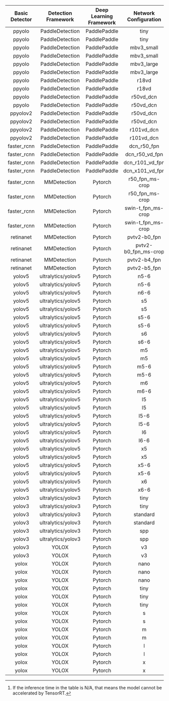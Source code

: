 | Basic Detector | Detection Framework | Deep Learning Framework | Network Configuration | Divide Size(px) |  mAP  | mAP<sup>50</sup> |  mAR  | FP16 Time(s) | TRT Time(s)[^1] |
|:--------------:|:-------------------:|:-----------------------:|:---------------------:|:---------------:|:-----:|:-----:|:-----:|:------------:|:-----------:|
|     ppyolo     |   PaddleDetection   |       PaddlePaddle      |          tiny         |       640       | 0.354 |  0.74 | 0.454 |     1.262    |    0.638    |
|     ppyolo     |   PaddleDetection   |       PaddlePaddle      |          tiny         |       1280      | 0.428 | 0.826 | 0.519 |     1.144    |    0.726    |
|     ppyolo     |   PaddleDetection   |       PaddlePaddle      |       mbv3_small      |       640       | 0.347 | 0.726 | 0.445 |     0.915    |    0.429    |
|     ppyolo     |   PaddleDetection   |       PaddlePaddle      |       mbv3_small      |       1280      | 0.411 | 0.784 | 0.498 |     0.797    |    0.457    |
|     ppyolo     |   PaddleDetection   |       PaddlePaddle      |       mbv3_large      |       640       | 0.417 | 0.814 | 0.517 |     1.794    |    0.858    |
|     ppyolo     |   PaddleDetection   |       PaddlePaddle      |       mbv3_large      |       1280      | 0.501 | 0.878 |  0.58 |     1.654    |    1.068    |
|     ppyolo     |   PaddleDetection   |       PaddlePaddle      |         r18vd         |       640       | 0.443 | 0.832 | 0.578 |     4.095    |     0.82    |
|     ppyolo     |   PaddleDetection   |       PaddlePaddle      |         r18vd         |       1280      | 0.533 | 0.891 | 0.645 |     4.597    |    0.775    |
|     ppyolo     |   PaddleDetection   |       PaddlePaddle      |       r50vd_dcn       |       640       | 0.482 | 0.874 | 0.631 |    10.398    |    3.294    |
|     ppyolo     |   PaddleDetection   |       PaddlePaddle      |       r50vd_dcn       |       1280      | 0.585 | 0.943 | 0.696 |    10.363    |    3.138    |
|    ppyolov2    |   PaddleDetection   |       PaddlePaddle      |       r50vd_dcn       |       640       | 0.488 | 0.875 |  0.64 |    11.897    |    5.763    |
|    ppyolov2    |   PaddleDetection   |       PaddlePaddle      |       r50vd_dcn       |       1280      | 0.595 | 0.947 | 0.703 |    11.333    |    5.278    |
|    ppyolov2    |   PaddleDetection   |       PaddlePaddle      |       r101vd_dcn      |       640       | 0.492 | 0.884 | 0.644 |    17.225    |     7.01    |
|    ppyolov2    |   PaddleDetection   |       PaddlePaddle      |       r101vd_dcn      |       1280      | 0.595 | 0.948 | 0.705 |    14.773    |    6.459    |
|   faster_rcnn  |   PaddleDetection   |       PaddlePaddle      |      dcn_r50_fpn      |       1280      | 0.548 | 0.915 | 0.646 |    19.816    |    19.853   |
|   faster_rcnn  |   PaddleDetection   |       PaddlePaddle      |     dcn_r50_vd_fpn    |       1280      |  0.55 | 0.914 | 0.648 |    21.155    |    21.298   |
|   faster_rcnn  |   PaddleDetection   |       PaddlePaddle      |    dcn_r101_vd_fpn    |       1280      | 0.543 | 0.911 | 0.645 |    27.858    |    27.775   |
|   faster_rcnn  |   PaddleDetection   |       PaddlePaddle      |    dcn_x101_vd_fpn    |       1280      | 0.547 | 0.911 | 0.649 |     55.08    |    54.97    |
|   faster_rcnn  |     MMDetection     |         Pytorch         |    r50_fpn_ms-crop    |       800       | 0.512 | 0.897 | 0.604 |    19.839    |     N/A     |
|   faster_rcnn  |     MMDetection     |         Pytorch         |    r50_fpn_ms-crop    |       1280      | 0.563 | 0.926 | 0.634 |    18.063    |     N/A     |
|   faster_rcnn  |     MMDetection     |         Pytorch         |   swin-t_fpn_ms-crop  |       800       | 0.495 | 0.884 | 0.614 |    22.991    |     N/A     |
|   faster_rcnn  |     MMDetection     |         Pytorch         |   swin-t_fpn_ms-crop  |       1280      | 0.568 | 0.934 | 0.646 |    20.699    |     N/A     |
|    retinanet   |     MMDetection     |         Pytorch         |      pvtv2-b0_fpn     |       1280      | 0.541 | 0.907 | 0.631 |    19.373    |     N/A     |
|    retinanet   |     MMDetection     |         Pytorch         |  pvtv2-b0_fpn_ms-crop |       1280      | 0.545 | 0.909 | 0.632 |    19.367    |     N/A     |
|    retinanet   |     MMDetection     |         Pytorch         |      pvtv2-b4_fpn     |       1280      | 0.544 | 0.911 | 0.634 |     69.5     |     N/A     |
|    retinanet   |     MMDetection     |         Pytorch         |      pvtv2-b5_fpn     |       1280      | 0.545 | 0.912 | 0.636 |    77.028    |     N/A     |
|     yolov5     |  ultralytics/yolov5 |         Pytorch         |          n5-6         |       640       | 0.466 |  0.85 | 0.572 |     1.671    |    0.363    |
|     yolov5     |  ultralytics/yolov5 |         Pytorch         |          n5-6         |       1280      |  0.54 | 0.905 | 0.625 |     1.465    |    0.304    |
|     yolov5     |  ultralytics/yolov5 |         Pytorch         |          n6-6         |       1280      | 0.549 | 0.915 | 0.634 |     1.503    |    0.303    |
|     yolov5     |  ultralytics/yolov5 |         Pytorch         |           s5          |       640       |  0.48 | 0.866 | 0.596 |     3.011    |    0.718    |
|     yolov5     |  ultralytics/yolov5 |         Pytorch         |           s5          |       1280      | 0.578 | 0.938 | 0.658 |     2.934    |    0.624    |
|     yolov5     |  ultralytics/yolov5 |         Pytorch         |          s5-6         |       640       | 0.482 | 0.869 | 0.597 |     2.965    |    0.713    |
|     yolov5     |  ultralytics/yolov5 |         Pytorch         |          s5-6         |       1280      | 0.573 | 0.935 | 0.654 |     2.77     |    0.591    |
|     yolov5     |  ultralytics/yolov5 |         Pytorch         |           s6          |       1280      |  0.58 |  0.94 | 0.658 |     2.983    |    0.628    |
|     yolov5     |  ultralytics/yolov5 |         Pytorch         |          s6-6         |       1280      | 0.578 | 0.938 | 0.656 |     2.848    |    0.607    |
|     yolov5     |  ultralytics/yolov5 |         Pytorch         |           m5          |       640       |  0.49 | 0.877 | 0.609 |     6.901    |    1.561    |
|     yolov5     |  ultralytics/yolov5 |         Pytorch         |           m5          |       1280      | 0.593 | 0.948 | 0.672 |     7.183    |    1.438    |
|     yolov5     |  ultralytics/yolov5 |         Pytorch         |          m5-6         |       640       | 0.486 | 0.875 |  0.61 |     6.885    |    1.588    |
|     yolov5     |  ultralytics/yolov5 |         Pytorch         |          m5-6         |       1280      | 0.586 | 0.944 | 0.666 |     6.854    |    1.369    |
|     yolov5     |  ultralytics/yolov5 |         Pytorch         |           m6          |       1280      | 0.593 | 0.946 | 0.671 |     7.428    |    1.476    |
|     yolov5     |  ultralytics/yolov5 |         Pytorch         |          m6-6         |       1280      | 0.592 | 0.947 | 0.669 |     7.074    |    1.412    |
|     yolov5     |  ultralytics/yolov5 |         Pytorch         |           l5          |       640       | 0.492 | 0.883 | 0.613 |    12.743    |    2.887    |
|     yolov5     |  ultralytics/yolov5 |         Pytorch         |           l5          |       1280      | 0.598 | 0.949 | 0.677 |    12.848    |    2.688    |
|     yolov5     |  ultralytics/yolov5 |         Pytorch         |          l5-6         |       640       | 0.488 | 0.876 | 0.614 |    11.343    |     2.84    |
|     yolov5     |  ultralytics/yolov5 |         Pytorch         |          l5-6         |       1280      | 0.595 | 0.948 | 0.675 |    12.093    |    2.523    |
|     yolov5     |  ultralytics/yolov5 |         Pytorch         |           l6          |       1280      | 0.598 | 0.951 | 0.675 |    12.927    |    2.741    |
|     yolov5     |  ultralytics/yolov5 |         Pytorch         |          l6-6         |       1280      | 0.597 | 0.949 | 0.672 |     12.21    |    2.603    |
|     yolov5     |  ultralytics/yolov5 |         Pytorch         |           x5          |       640       | 0.495 | 0.888 | 0.616 |    24.868    |    5.127    |
|     yolov5     |  ultralytics/yolov5 |         Pytorch         |           x5          |       1280      |  0.6  | 0.951 | 0.679 |    27.239    |    4.849    |
|     yolov5     |  ultralytics/yolov5 |         Pytorch         |          x5-6         |       640       | 0.493 | 0.879 | 0.618 |    23.091    |    5.013    |
|     yolov5     |  ultralytics/yolov5 |         Pytorch         |          x5-6         |       1280      | 0.599 | 0.951 | 0.677 |    25.121    |    4.541    |
|     yolov5     |  ultralytics/yolov5 |         Pytorch         |           x6          |       1280      |  0.6  |  0.95 | 0.677 |    27.533    |    4.993    |
|     yolov5     |  ultralytics/yolov5 |         Pytorch         |          x6-6         |       1280      | 0.597 | 0.948 | 0.678 |    25.504    |    4.699    |
|     yolov3     |  ultralytics/yolov3 |         Pytorch         |          tiny         |       640       | 0.399 | 0.783 | 0.527 |     2.154    |    0.525    |
|     yolov3     |  ultralytics/yolov3 |         Pytorch         |          tiny         |       1280      | 0.493 | 0.868 | 0.588 |     2.083    |    0.434    |
|     yolov3     |  ultralytics/yolov3 |         Pytorch         |        standard       |       640       | 0.475 | 0.865 |  0.6  |    14.878    |    3.478    |
|     yolov3     |  ultralytics/yolov3 |         Pytorch         |        standard       |       1280      | 0.573 | 0.938 | 0.666 |    16.325    |    3.177    |
|     yolov3     |  ultralytics/yolov3 |         Pytorch         |          spp          |       640       | 0.469 |  0.86 | 0.601 |    15.041    |    3.542    |
|     yolov3     |  ultralytics/yolov3 |         Pytorch         |          spp          |       1280      | 0.577 | 0.941 | 0.667 |    16.496    |    3.213    |
|     yolov3     |        YOLOX        |         Pytorch         |           v3          |       640       | 0.482 | 0.873 | 0.607 |    17.583    |    3.999    |
|     yolov3     |        YOLOX        |         Pytorch         |           v3          |       1280      | 0.585 | 0.944 | 0.658 |    18.015    |    3.728    |
|      yolox     |        YOLOX        |         Pytorch         |          nano         |       416       | 0.385 | 0.766 |  0.5  |     1.53     |    0.592    |
|      yolox     |        YOLOX        |         Pytorch         |          nano         |       640       | 0.435 | 0.829 |  0.55 |     1.371    |    0.519    |
|      yolox     |        YOLOX        |         Pytorch         |          nano         |       1280      | 0.349 | 0.655 | 0.472 |     1.297    |    0.526    |
|      yolox     |        YOLOX        |         Pytorch         |          tiny         |       416       | 0.414 | 0.813 |  0.54 |     2.498    |    0.801    |
|      yolox     |        YOLOX        |         Pytorch         |          tiny         |       640       | 0.461 | 0.859 | 0.575 |     2.999    |    0.675    |
|      yolox     |        YOLOX        |         Pytorch         |          tiny         |       1280      | 0.406 | 0.747 | 0.516 |     2.916    |     0.6     |
|      yolox     |        YOLOX        |         Pytorch         |           s           |       640       | 0.479 | 0.872 | 0.597 |     3.937    |    0.907    |
|      yolox     |        YOLOX        |         Pytorch         |           s           |       1280      | 0.577 |  0.94 | 0.649 |     3.839    |     0.82    |
|      yolox     |        YOLOX        |         Pytorch         |           m           |       640       | 0.487 | 0.877 | 0.603 |     9.367    |    1.972    |
|      yolox     |        YOLOX        |         Pytorch         |           m           |       1280      | 0.583 | 0.942 | 0.658 |     9.761    |    1.858    |
|      yolox     |        YOLOX        |         Pytorch         |           l           |       640       | 0.479 | 0.868 | 0.608 |    16.225    |    3.645    |
|      yolox     |        YOLOX        |         Pytorch         |           l           |       1280      | 0.586 | 0.944 | 0.662 |     15.45    |    3.432    |
|      yolox     |        YOLOX        |         Pytorch         |           x           |       640       | 0.483 | 0.869 | 0.612 |    30.876    |     6.26    |
|      yolox     |        YOLOX        |         Pytorch         |           x           |       1280      |  0.59 | 0.945 | 0.664 |    31.932    |     N/A     |

[^1]: If the inference time in the table is N/A, that means the model cannot be accelerated by TensorRT.
